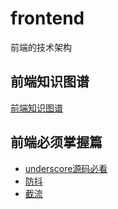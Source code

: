 # frontend
前端的技术架构

## 前端知识图谱
[前端知识图谱](https://github.com/Naiqin/frontend/blob/master/%E5%89%8D%E7%AB%AF%E7%9F%A5%E8%AF%86%E5%9B%BE%E8%B0%B1.png)

## 前端必须掌握篇
- [underscore源码必看](https://github.com/jashkenas/underscore/blob/master/underscore.js)
- [防抖](https://github.com/Naiqin/frontend/issues/1)
- [截流](https://github.com/Naiqin/frontend/issues/2)
